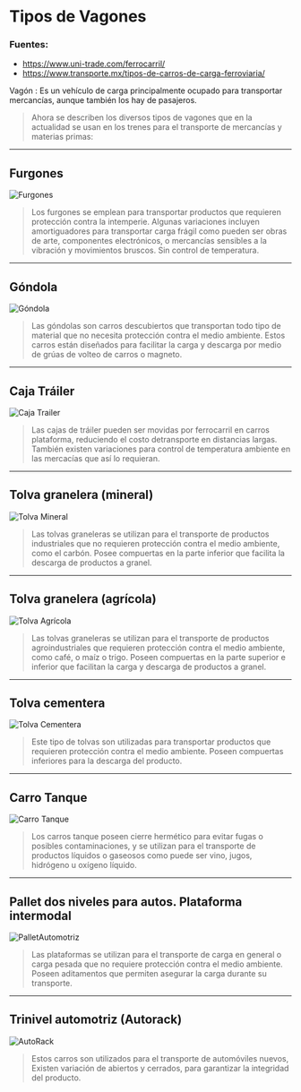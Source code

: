 # Tipos de Vagones
### Fuentes:
- https://www.uni-trade.com/ferrocarril/
- https://www.transporte.mx/tipos-de-carros-de-carga-ferroviaria/

Vagón
: Es un vehículo de carga principalmente ocupado para transportar mercancías, aunque también los hay de pasajeros.

> Ahora se describen los diversos tipos de vagones que en la
> actualidad se usan en los trenes para el transporte de mercancías y
> materias primas:
---
## Furgones
![Furgones](https://i0.wp.com/www.transporte.mx/wp-content/uploads/2020/03/ferromex-furgon-50-marca-athearn-roundhouse-escala-h0-187-D_NQ_NP_656473-MLM32266249839_092019-F.jpg?resize=1024,504&ssl=1)

> Los furgones se emplean para transportar productos que requieren
> protección contra la intemperie. Algunas variaciones incluyen
> amortiguadores para transportar carga frágil como pueden ser obras de
> arte, componentes electrónicos, o mercancías sensibles a la vibración
> y movimientos bruscos. Sin control de temperatura.
---
## Góndola
![Góndola](https://i0.wp.com/www.transporte.mx/wp-content/uploads/2020/03/gondola-tren.jpg?resize=1024,576&ssl=1)

> Las góndolas son carros descubiertos que transportan todo tipo de
> material que no necesita protección contra el medio ambiente. Estos
> carros están diseñados para facilitar la carga y descarga por medio de
> grúas de volteo de carros o magneto.
---
## Caja Tráiler
![Caja Trailer](https://i1.wp.com/www.transporte.mx/wp-content/uploads/2020/03/Caja-Trailer-Tren.jpg?w=568&ssl=1)

> Las cajas de tráiler pueden ser movidas por ferrocarril en carros
> plataforma, reduciendo el costo detransporte en distancias largas.
> También existen variaciones para control de temperatura ambiente en
> las mercacías que así lo requieran.
---
## Tolva granelera (mineral)
![Tolva Mineral](https://i1.wp.com/www.transporte.mx/wp-content/uploads/2020/03/pasted-image-0.jpg?resize=1024,541&ssl=1)

> Las tolvas graneleras se utilizan para el transporte de productos
> industriales que no requieren protección contra el medio ambiente,
> como el carbón. Posee compuertas en la parte inferior que facilita la
> descarga de productos a granel.
---
## Tolva granelera (agrícola)
![Tolva Agrícola](https://i1.wp.com/www.transporte.mx/wp-content/uploads/2020/03/tolva-granelera-agricola.jpg?resize=1024,541&ssl=1)

> Las tolvas graneleras se utilizan para el transporte de productos
> agroindustriales que requieren protección contra el medio ambiente,
> como café, o maíz o trigo. Poseen compuertas en la parte superior e
> inferior que facilitan la carga y descarga de productos a granel.
---
## Tolva cementera
![Tolva Cementera](https://i2.wp.com/www.transporte.mx/wp-content/uploads/2020/03/tolva-cementera-tren.jpg?w=345&ssl=1)

> Este tipo de tolvas son utilizadas para transportar productos que
> requieren protección contra el medio ambiente. Poseen compuertas
> inferiores para la descarga del producto.
---
## Carro Tanque
![Carro Tanque](https://i2.wp.com/www.transporte.mx/wp-content/uploads/2020/03/carrotanque3.png?w=456&ssl=1)

> Los carros tanque poseen cierre hermético para evitar fugas o posibles
> contaminaciones, y se utilizan para el transporte de productos
> líquidos o gaseosos como puede ser vino, jugos, hidrógeno u oxígeno
> líquido.
---
## Pallet dos niveles para autos. Plataforma intermodal  
  ![PalletAutomotriz](https://i2.wp.com/www.transporte.mx/wp-content/uploads/2020/03/pallet-doble-piso.jpg?w=333&ssl=1)

> Las plataformas se utilizan para el transporte de carga en general o
> carga pesada que no requiere protección contra el medio ambiente.  
> Poseen aditamentos que permiten asegurar la carga durante su
> transporte.
---
## Trinivel automotriz (Autorack)
![AutoRack](https://i1.wp.com/www.transporte.mx/wp-content/uploads/2020/03/auto-train.jpg?w=683&ssl=1)

> Estos carros son utilizados para el transporte de automóviles nuevos,
> Existen variación de abiertos y cerrados, para garantizar la
> integridad del producto.
